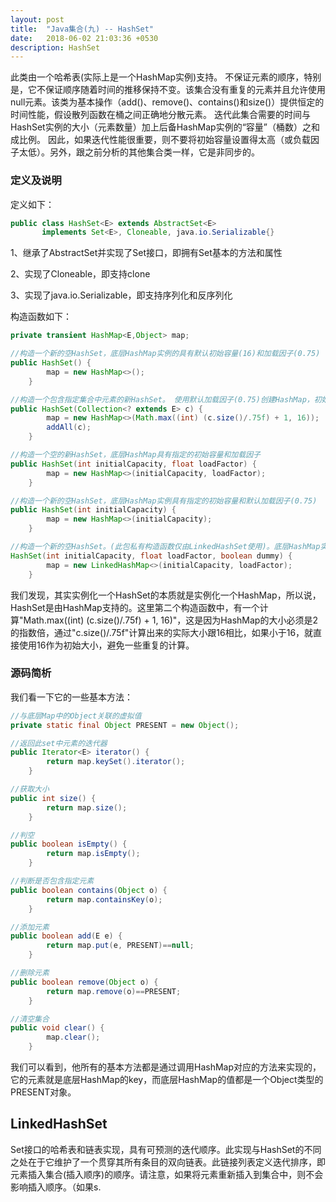 ```yaml
---
layout: post
title:  "Java集合(九) -- HashSet"
date:   2018-06-02 21:03:36 +0530
description: HashSet
---
```

此类由一个哈希表(实际上是一个HashMap实例)支持。 不保证元素的顺序，特别是，它不保证顺序随着时间的推移保持不变。该集合没有重复的元素并且允许使用null元素。该类为基本操作（add()、remove()、contains()和size()）提供恒定的时间性能，假设散列函数在桶之间正确地分散元素。 迭代此集合需要的时间与HashSet实例的大小（元素数量）加上后备HashMap实例的“容量”（桶数）之和成比例。 因此，如果迭代性能很重要，则不要将初始容量设置得太高（或负载因子太低）。另外，跟之前分析的其他集合类一样，它是非同步的。

### 定义及说明

定义如下：

```java
public class HashSet<E> extends AbstractSet<E>
       implements Set<E>, Cloneable, java.io.Serializable{}
```

1、继承了AbstractSet并实现了Set接口，即拥有Set基本的方法和属性

2、实现了Cloneable，即支持clone

3、实现了java.io.Serializable，即支持序列化和反序列化

构造函数如下：

```java
private transient HashMap<E,Object> map;

//构造一个新的空HashSet，底层HashMap实例的具有默认初始容量(16)和加载因子(0.75)
public HashSet() {
        map = new HashMap<>();
    }

//构造一个包含指定集合中元素的新HashSet。 使用默认加载因子(0.75)创建HashMap，初始容量要求足以包含指定集合中的元素
public HashSet(Collection<? extends E> c) {
        map = new HashMap<>(Math.max((int) (c.size()/.75f) + 1, 16));
        addAll(c);
    }

//构造一个空的新HashSet，底层HashMap具有指定的初始容量和加载因子
public HashSet(int initialCapacity, float loadFactor) {
        map = new HashMap<>(initialCapacity, loadFactor);
    }

//构造一个新的空HashSet，底层HashMap实例具有指定的初始容量和默认加载因子(0.75)
public HashSet(int initialCapacity) {
        map = new HashMap<>(initialCapacity);
    }

//构造一个新的空HashSet。(此包私有构造函数仅由LinkedHashSet使用)。底层HashMap实例是具有指定初始容量和指定加载因子的LinkedHashMap。
HashSet(int initialCapacity, float loadFactor, boolean dummy) {
        map = new LinkedHashMap<>(initialCapacity, loadFactor);
    }
```

我们发现，其实实例化一个HashSet的本质就是实例化一个HashMap，所以说，HashSet是由HashMap支持的。这里第二个构造函数中，有一个计算"Math.max((int) (c.size()/.75f) + 1, 16)"，这是因为HashMap的大小必须是2的指数倍，通过"c.size()/.75f"计算出来的实际大小跟16相比，如果小于16，就直接使用16作为初始大小，避免一些重复的计算。

### 源码简析

我们看一下它的一些基本方法：

```java
//与底层Map中的Object关联的虚拟值
private static final Object PRESENT = new Object();

//返回此set中元素的迭代器
public Iterator<E> iterator() {
        return map.keySet().iterator();
    }

//获取大小
public int size() {
        return map.size();
    }

//判空
public boolean isEmpty() {
        return map.isEmpty();
    }

//判断是否包含指定元素
public boolean contains(Object o) {
        return map.containsKey(o);
    }

//添加元素
public boolean add(E e) {
        return map.put(e, PRESENT)==null;
    }

//删除元素
public boolean remove(Object o) {
        return map.remove(o)==PRESENT;
    }

//清空集合
public void clear() {
        map.clear();
    }
```

我们可以看到，他所有的基本方法都是通过调用HashMap对应的方法来实现的，它的元素就是底层HashMap的key，而底层HashMap的值都是一个Object类型的PRESENT对象。

## LinkedHashSet

Set接口的哈希表和链表实现，具有可预测的迭代顺序。此实现与HashSet的不同之处在于它维护了一个贯穿其所有条目的双向链表。此链接列表定义迭代排序，即元素插入集合(插入顺序)的顺序。请注意，如果将元素重新插入到集合中，则不会影响插入顺序。（如果s.
